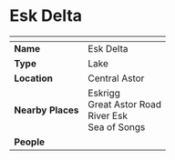 # Esk Delta

| []() | |
| --- | --- |
| **Name** | Esk Delta |
| **Type** | Lake |
| **Location** | Central Astor |
| **Nearby Places** | Eskrigg<br />Great Astor Road<br />River Esk<br />Sea of Songs |
| **People** | |
